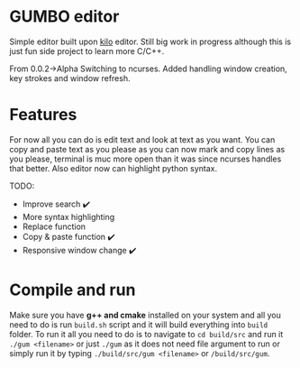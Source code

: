 # <strong>GUMBO editor</strong>

Simple editor built upon [kilo](https://github.com/antirez/kilo) editor. Still big work in progress although this is
just fun side project to learn more C/C++.

From 0.0.2->Alpha Switching to ncurses. Added handling window creation, key strokes and window refresh.

# Features

For now all you can do is edit text and look at text as you want.
You can copy and paste text as you please as you can now mark and copy lines as you please, terminal is muc more open than it was since ncurses handles that better.
Also editor now can highlight python syntax.

TODO:

<ul>
<li>
Improve search ✔️
</li>
<li>
More syntax highlighting 
</li>
<li>
Replace function
</li>
<li>
Copy & paste function ✔️
</li>
<li>
Responsive window change ✔️
</li>
</ul>

# Compile and run

Make sure you have <strong>g++ and cmake</strong> installed on your system and all you need to do is run
`build.sh` script and it will build everything into `build` folder. To run it all you need to do is to navigate
to `cd build/src` and run it `./gum <filename>` or just `./gum` as it does not need file argument to
run or simply run it by typing `./build/src/gum <filename>` or `/build/src/gum`.
